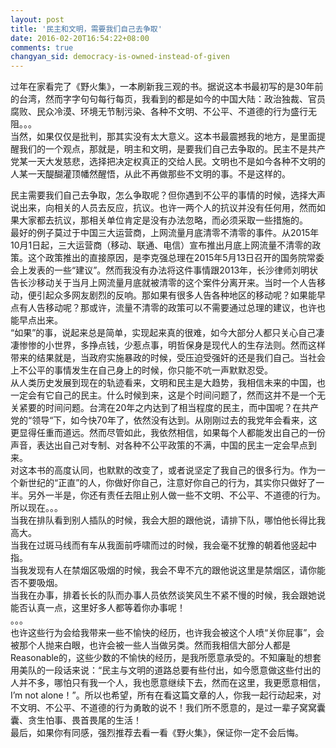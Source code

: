 ```yaml
---
layout: post
title: '民主和文明，需要我们自己去争取'
date: 2016-02-20T16:54:22+08:00
comments: true
changyan_sid: democracy-is-owned-instead-of-given
---
```


过年在家看完了《野火集》，一本刷新我三观的书。据说这本书最初写的是30年前的台湾，然而字字句句每行每页，我看到的都是如今的中国大陆：政治独裁、官员腐败、民众冷漠、环境无节制污染、各种不文明、不公平、不道德的行为盛行无阻。。。  
当然，如果仅仅是批判，那其实没有太大意义。这本书最震撼我的地方，是里面提醒我们的一个观点，那就是，明主和文明，是要我们自己去争取的。民主不是共产党某一天大发慈悲，选择把决定权真正的交给人民。文明也不是如今各种不文明的人某一天醍醐灌顶幡然醒悟，从此不再做那些不文明的事。不是这样的。

民主需要我们自己去争取，怎么争取呢？但你遇到不公平的事情的时候，选择大声说出来，向相关的人员去反应，抗议。也许一两个人的抗议并没有任何用，然而如果大家都去抗议，那相关单位肯定是没有办法忽略，而必须采取一些措施的。  
最好的例子莫过于中国三大运营商，上网流量月底清零不清零的事件。从2015年10月1日起，三大运营商（移动、联通、电信）宣布推出月底上网流量不清零的政策。这个政策推出的直接原因，是李克强总理在2015年5月13日召开的国务院常委会上发表的一些“建议”。然而我没有办法将这件事情跟2013年，长沙律师刘明状告长沙移动关于当月上网流量月底就被清零的这个案件分离开来。当时一个人告移动，便引起众多网友剧烈的反响。那如果有很多人告各种地区的移动呢？如果能早点有人告移动呢？那或许，流量不清零的政策可以不需要通过总理的建议，也许也能早点出来。  
“如果”的事，说起来总是简单，实现起来真的很难，如今大部分人都只关心自己凄凄惨惨的小世界，多挣点钱，少惹点事，明哲保身是现代人的生存法则。然而这样带来的结果就是，当政府实施暴政的时候，受压迫受强奸的还是我们自己。当社会上不公平的事情发生在自己身上的时候，你只能不吭一声默默忍受。  
从人类历史发展到现在的轨迹看来，文明和民主是大趋势，我相信未来的中国，也一定会有它自己的民主。什么时候到来，这是个时间问题了，然而这并不是一个无关紧要的时间问题。台湾在20年之内达到了相当程度的民主，而中国呢？在共产党的“领导“下，如今快70年了，依然没有达到。从刚刚过去的我党年会看来，这更显得任重而道远。然而尽管如此，我依然相信，如果每个人都能发出自己的一份声音，表达出自己对专制、对各种不公平政策的不满，中国的民主一定会早点到来。  
对这本书的高度认同，也默默的改变了，或者说坚定了我自己的很多行为。作为一个新世纪的“正直”的人，你做好你自己，注意好你自己的行为，其实你只做好了一半。另外一半是，你还有责任去阻止别人做一些不文明、不公平、不道德的行为。所以现在。。。  
当我在排队看到别人插队的时候，我会大胆的跟他说，请排下队，哪怕他长得比我高大。  
当我在过斑马线而有车从我面前呼啸而过的时候，我会毫不犹豫的朝着他竖起中指。  
当我发现有人在禁烟区吸烟的时候，我会不卑不亢的跟他说这里是禁烟区，请你能否不要吸烟。  
当我在办事，排着长长的队而办事人员依然谈笑风生不紧不慢的时候，我会跟她说能否认真一点，这里好多人都等着你办事呢！  
。。。  
也许这些行为会给我带来一些不愉快的经历，也许我会被这个人喷“关你屁事”，会被那个人抛来白眼，也许会被一些人当做另类。然而我相信大部分人都是Reasonable的，这些少数的不愉快的经历，是我所愿意承受的。不知廉耻的想套用美队的一段话来说：“民主与文明的道路总要有些付出，如今愿意做这些付出的人并不多，哪怕只有我一个人，我也愿意继续下去，然而在这里，我更愿意相信，I’m not alone！”。所以也希望，所有在看这篇文章的人，你我一起行动起来，对不文明、不公平、不道德的行为勇敢的说不！我们所不愿意的，是过一辈子窝窝囊囊、贪生怕事、畏首畏尾的生活！  
最后，如果你有同感，强烈推荐去看一看《野火集》，保证你一定不会后悔。  

